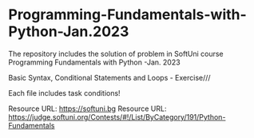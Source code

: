 # Programming-Fundamentals-with-Python-Jan.2023
The repository includes the solution of problem in SoftUni course Programming Fundamentals with Python -Jan. 2023

Basic Syntax, Conditional Statements and Loops - Exercise///

Each file includes task conditions!

Resource URL: https://softuni.bg
Resource URL: https://judge.softuni.org/Contests/#!/List/ByCategory/191/Python-Fundamentals